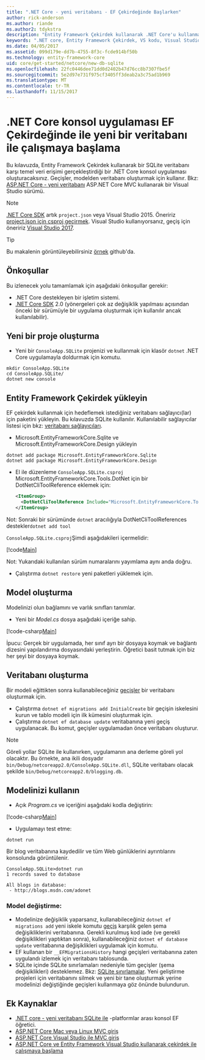 ```yaml
---
title: ".NET Core - yeni veritabanı - EF Çekirdeğinde Başlarken"
author: rick-anderson
ms.author: riande
ms.author2: tdykstra
description: "Entity Framework Çekirdek kullanarak .NET Core'u kullanmaya başlama"
keywords: ".NET core, Entity Framework Çekirdek, VS kodu, Visual Studio kodu, Mac, Linux"
ms.date: 04/05/2017
ms.assetid: 099d179e-dd7b-4755-8f3c-fcde914bf50b
ms.technology: entity-framework-core
uid: core/get-started/netcore/new-db-sqlite
ms.openlocfilehash: 22fc0446dee71dd0d2402b47d76cc8b7307fbe5f
ms.sourcegitcommit: 5e2d97e731f975cf3405ff3deab2a3c75ad1b969
ms.translationtype: MT
ms.contentlocale: tr-TR
ms.lasthandoff: 11/15/2017
---
```

# <a name="getting-started-with-ef-core-on-net-core-console-app-with-a-new-database"></a>.NET Core konsol uygulaması EF Çekirdeğinde ile yeni bir veritabanı ile çalışmaya başlama

Bu kılavuzda, Entity Framework Çekirdek kullanarak bir SQLite veritabanı karşı temel veri erişimi gerçekleştirdiği bir .NET Core konsol uygulaması oluşturacaksınız. Geçişler, modelden veritabanı oluşturmak için kullanır. Bkz: [ASP.NET Core - yeni veritabanı](xref:core/get-started/aspnetcore/new-db) ASP.NET Core MVC kullanarak bir Visual Studio sürümü.

> [!NOTE]  
> [.NET Core SDK](https://www.microsoft.com/net/download/core) artık `project.json` veya Visual Studio 2015. Öneririz [project.json için csproj geçirmek](https://docs.microsoft.com/dotnet/articles/core/migration/). Visual Studio kullanıyorsanız, geçiş için öneririz [Visual Studio 2017](https://www.visualstudio.com/downloads/).

> [!TIP]  
> Bu makalenin görüntüleyebilirsiniz [örnek](https://github.com/aspnet/EntityFramework.Docs/tree/master/samples/core/GetStarted/NetCore/ConsoleApp.SQLite) github'da.

## <a name="prerequisites"></a>Önkoşullar

Bu izlenecek yolu tamamlamak için aşağıdaki önkoşullar gerekir:
* .NET Core destekleyen bir işletim sistemi.
* [.NET Core SDK](https://www.microsoft.com/net/core) 2.0 (yönergeleri çok az değişiklik yapılması açısından önceki bir sürümüyle bir uygulama oluşturmak için kullanılır ancak kullanılabilir).

## <a name="create-a-new-project"></a>Yeni bir proje oluşturma

* Yeni bir `ConsoleApp.SQLite` projenizi ve kullanmak için klasör `dotnet` .NET Core uygulamayla doldurmak için komutu.

``` Console
mkdir ConsoleApp.SQLite
cd ConsoleApp.SQLite/
dotnet new console
```

## <a name="install-entity-framework-core"></a>Entity Framework Çekirdek yükleyin

EF çekirdek kullanmak için hedeflemek istediğiniz veritabanı sağlayıcı(lar) için paketini yükleyin. Bu kılavuzda SQLite kullanılır. Kullanılabilir sağlayıcılar listesi için bkz: [veritabanı sağlayıcıları](../../providers/index.md).

* Microsoft.EntityFrameworkCore.Sqlite ve Microsoft.EntityFrameworkCore.Design yükleyin

``` Console
dotnet add package Microsoft.EntityFrameworkCore.Sqlite
dotnet add package Microsoft.EntityFrameworkCore.Design
```

* El ile düzenleme `ConsoleApp.SQLite.csproj` Microsoft.EntityFrameworkCore.Tools.DotNet için bir DotNetCliToolReference eklemek için:

  ``` xml
  <ItemGroup>
    <DotNetCliToolReference Include="Microsoft.EntityFrameworkCore.Tools.DotNet" Version="2.0.0" />
  </ItemGroup>
  ```

 Not: Sonraki bir sürümünde `dotnet` aracılığıyla DotNetCliToolReferences destekler`dotnet add tool`

`ConsoleApp.SQLite.csproj`Şimdi aşağıdakileri içermelidir:

[!code[Main](../../../../samples/core/GetStarted/NetCore/ConsoleApp.SQLite/ConsoleApp.SQLite.csproj)]

 Not: Yukarıdaki kullanılan sürüm numaralarını yayımlama aynı anda doğru.

*  Çalıştırma `dotnet restore` yeni paketleri yüklemek için.

## <a name="create-the-model"></a>Model oluşturma

Modelinizi olun bağlamını ve varlık sınıfları tanımlar.

* Yeni bir *Model.cs* dosya aşağıdaki içeriğe sahip.

[!code-csharp[Main](../../../../samples/core/GetStarted/NetCore/ConsoleApp.SQLite/Model.cs)]

İpucu: Gerçek bir uygulamada, her sınıf ayrı bir dosyaya koymak ve bağlantı dizesini yapılandırma dosyasındaki yerleştirin. Öğretici basit tutmak için biz her şeyi bir dosyaya koymak.

## <a name="create-the-database"></a>Veritabanı oluşturma

Bir modeli eğittikten sonra kullanabileceğiniz [geçişler](https://docs.microsoft.com/aspnet/core/data/ef-mvc/migrations#introduction-to-migrations) bir veritabanı oluşturmak için.

* Çalıştırma `dotnet ef migrations add InitialCreate` bir geçişin iskelesini kurun ve tablo modeli için ilk kümesini oluşturmak için.
* Çalıştırma `dotnet ef database update` veritabanına yeni geçiş uygulanacak. Bu komut, geçişler uygulamadan önce veritabanı oluşturur.

> [!NOTE]  
> Göreli yollar SQLite ile kullanırken, uygulamanın ana derleme göreli yol olacaktır. Bu örnekte, ana ikili dosyadır `bin/Debug/netcoreapp2.0/ConsoleApp.SQLite.dll`, SQLite veritabanı olacak şekilde `bin/Debug/netcoreapp2.0/blogging.db`.

## <a name="use-your-model"></a>Modelinizi kullanın

* Açık *Program.cs* ve içeriğini aşağıdaki kodla değiştirin:

 [!code-csharp[Main](../../../../samples/core/GetStarted/NetCore/ConsoleApp.SQLite/Program.cs)]

* Uygulamayı test etme:

 `dotnet run`

 Bir blog veritabanına kaydedilir ve tüm Web günlüklerini ayrıntılarını konsolunda görüntülenir.

  ``` Console
  ConsoleApp.SQLite>dotnet run
  1 records saved to database

  All blogs in database:
   - http://blogs.msdn.com/adonet
  ```

### <a name="changing-the-model"></a>Model değiştirme:

- Modelinize değişiklik yaparsanız, kullanabileceğiniz `dotnet ef migrations add` yeni iskele komutu [geçiş](https://docs.microsoft.com/aspnet/core/data/ef-mvc/migrations#introduction-to-migrations) karşılık gelen şema değişikliklerini veritabanına. Gerekli kurulmuş kod iade (ve gerekli değişiklikleri yaptıktan sonra), kullanabileceğiniz `dotnet ef database update` veritabanına değişiklikleri uygulamak için komutu.
- EF kullanan bir `__EFMigrationsHistory` hangi geçişleri veritabanına zaten uygulandı izlemek için veritabanı tablosunda.
- SQLite içinde SQLite sınırlamaları nedeniyle tüm geçişler (şema değişiklikleri) desteklemez. Bkz: [SQLite sınırlamalar](../../providers/sqlite/limitations.md). Yeni geliştirme projeleri için veritabanını silmek ve yeni bir tane oluşturmak yerine modelinizi değiştiğinde geçişleri kullanmaya göz önünde bulundurun.

## <a name="additional-resources"></a>Ek Kaynaklar

* [.NET core - yeni veritabanı SQLite ile](xref:core/get-started/netcore/new-db-sqlite) -platformlar arası konsol EF öğretici.
* [ASP.NET Core Mac veya Linux MVC giriş](https://docs.microsoft.com/aspnet/core/tutorials/first-mvc-app-xplat/index)
* [ASP.NET Core Visual Studio ile MVC giriş](https://docs.microsoft.com/aspnet/core/tutorials/first-mvc-app/index)
* [ASP.NET Core ve Entity Framework Visual Studio kullanarak çekirdek ile çalışmaya başlama](https://docs.microsoft.com/aspnet/core/data/ef-mvc/index)
